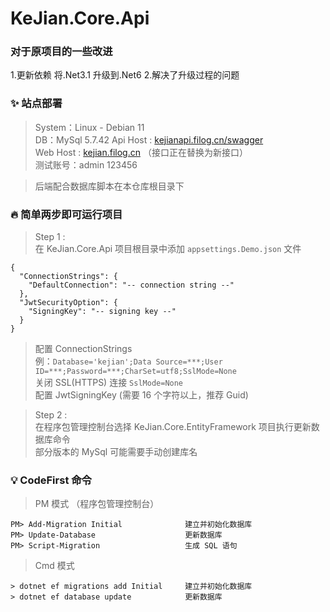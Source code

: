 ﻿# KeJian.Core.Api

### 对于原项目的一些改进
1.更新依赖 将.Net3.1 升级到.Net6
2.解决了升级过程的问题

### ✨ 站点部署
> System：Linux - Debian 11   
> DB：MySql 5.7.42
> Api Host : [kejianapi.filog.cn/swagger](xxxxxx)  
> Web Host : [kejian.filog.cn](xxxxxxxx) （接口正在替换为新接口）  
> 测试账号：admin 123456  

> 后端配合数据库脚本在本仓库根目录下

### 🔥 简单两步即可运行项目
> Step 1 :   
> 在 KeJian.Core.Api 项目根目录中添加 `appsettings.Demo.json` 文件   
``` 
{
  "ConnectionStrings": {
    "DefaultConnection": "-- connection string --"
  },
  "JwtSecurityOption": {
    "SigningKey": "-- signing key --"
  }
}
```
> 配置 ConnectionStrings   
> 例：`Database='kejian';Data Source=***;User ID=***;Password=***;CharSet=utf8;SslMode=None`   
> 关闭 SSL(HTTPS) 连接 `SslMode=None`    
> 配置 JwtSigningKey (需要 16 个字符以上，推荐 Guid)

> Step 2 :   
> 在程序包管理控制台选择 KeJian.Core.EntityFramework 项目执行更新数据库命令  
> 部分版本的 MySql 可能需要手动创建库名  

### 💡 CodeFirst 命令
> PM 模式 （程序包管理控制台）
```
PM> Add-Migration Initial              建立并初始化数据库
PM> Update-Database                    更新数据库
PM> Script-Migration                   生成 SQL 语句
```
> Cmd 模式
```
> dotnet ef migrations add Initial     建立并初始化数据库
> dotnet ef database update            更新数据库
```
